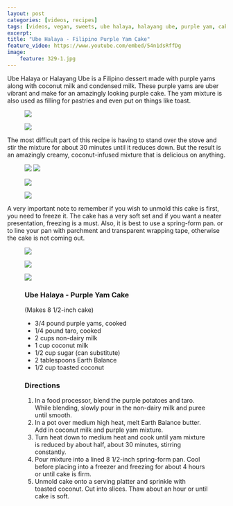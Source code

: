```yaml
---
layout: post
categories: [videos, recipes]
tags: [videos, vegan, sweets, ube halaya, halayang ube, purple yam, cake, purple yam cake, phillipinies, filipino, purple cake]
excerpt: 
title: "Ube Halaya - Filipino Purple Yam Cake"
feature_video: https://www.youtube.com/embed/54n1dsRffDg
image:
    feature: 329-1.jpg
---
```


Ube Halaya or Halayang Ube is a Filipino dessert made with purple yams along with coconut milk and condensed milk.  These purple yams are uber vibrant and make for an amazingly looking purple cake.  The yam mixture is also used as filling for pastries and even put on things like toast.

<figure>
<img src="/images/329-3.jpg">
</figure> 

<figure>
<img src="/images/329-4.jpg">
</figure> 


The most difficult part of this recipe is having to stand over the stove and stir the mixture for about 30 minutes until it reduces down.  But the result is an amazingly creamy, coconut-infused mixture that is delicious on anything.

<figure class="half">
    <img src="/images/329-7.jpg">
    <img src="/images/329-9.jpg">
</figure>

<figure>
<img src="/images/329-10.jpg">
</figure> 

<figure>
<img src="/images/329-14.jpg">
</figure> 

A very important note to remember if you wish to unmold this cake is first, you need to freeze it.  The cake has a very soft set and if you want a neater presentation, freezing is a must.  Also, it is best to use a spring-form pan.  or to line your pan with parchment and transparent wrapping tape, otherwise the cake is not coming out.

<figure>
<img src="/images/329-1.jpg">
</figure> 

<figure>
<img src="/images/329-12.jpg">
</figure> 

<figure>
<img src="/images/329-13.jpg">
</figure> 

<figure class="ingredients" markdown="1">

### Ube Halaya - Purple Yam Cake

(Makes 8 1/2-inch cake)

- 3/4 pound purple yams, cooked
- 1/4 pound taro, cooked
- 2 cups non-dairy milk
- 1 cup coconut milk
- 1/2 cup sugar (can substitute)
- 2 tablespoons Earth Balance
- 1/2 cup toasted coconut

</figure>

<figure class="directions" markdown="1">

### Directions

1. In a food processor, blend the purple potatoes and taro.  While blending, slowly pour in the non-dairy milk and puree until smooth.
2. In a pot over medium high heat, melt Earth Balance butter.  Add in coconut milk and purple yam mixture.
3. Turn heat down to medium heat and cook until yam mixture is reduced by about half, about 30 minutes, stirring constantly.  
4. Pour mixture into a lined 8 1/2-inch spring-form pan.  Cool before placing into a freezer and freezing for about 4 hours or until cake is firm.
5. Unmold cake onto a serving platter and sprinkle with toasted coconut. Cut into slices.  Thaw about an hour or until cake is soft.

</figure>